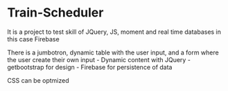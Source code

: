 # Train-Scheduler

It is a project to test skill of JQuery, JS, moment and real time databases in this case Firebase

There is a jumbotron, dynamic table with the user input, and a form where the user create their own input
    - Dynamic content with JQuery
    - getbootstrap for design
    - Firebase for persistence of data

CSS can be optmized

